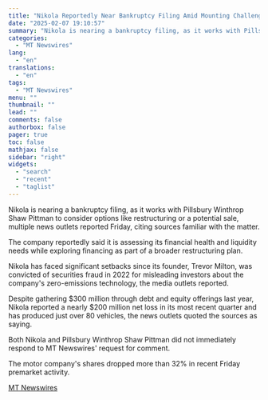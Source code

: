 ```yaml
---
title: "Nikola Reportedly Near Bankruptcy Filing Amid Mounting Challenges"
date: "2025-02-07 19:10:57"
summary: "Nikola is nearing a bankruptcy filing, as it works with Pillsbury Winthrop Shaw Pittman to consider options like restructuring or a potential sale, multiple news outlets reported Friday, citing sources familiar with the matter. The company reportedly said it is assessing its financial health and liquidity needs while exploring financing..."
categories:
  - "MT Newswires"
lang:
  - "en"
translations:
  - "en"
tags:
  - "MT Newswires"
menu: ""
thumbnail: ""
lead: ""
comments: false
authorbox: false
pager: true
toc: false
mathjax: false
sidebar: "right"
widgets:
  - "search"
  - "recent"
  - "taglist"
---
```


Nikola is nearing a bankruptcy filing, as it works with Pillsbury Winthrop Shaw Pittman to consider options like restructuring or a potential sale, multiple news outlets reported Friday, citing sources familiar with the matter.

The company reportedly said it is assessing its financial health and liquidity needs while exploring financing as part of a broader restructuring plan.

Nikola has faced significant setbacks since its founder, Trevor Milton, was convicted of securities fraud in 2022 for misleading investors about the company's zero-emissions technology, the media outlets reported.

Despite gathering $300 million through debt and equity offerings last year, Nikola reported a nearly $200 million net loss in its most recent quarter and has produced just over 80 vehicles, the news outlets quoted the sources as saying.

Both Nikola and Pillsbury Winthrop Shaw Pittman did not immediately respond to MT Newswires' request for comment.

The motor company's shares dropped more than 32% in recent Friday premarket activity.

[MT Newswires](https://www.tradingview.com/news/mtnewswires.com:20250207:A3312216:0/)
